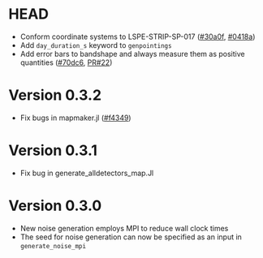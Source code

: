 # HEAD

- Conform coordinate systems to LSPE-STRIP-SP-017
  ([#30a0f](https://github.com/lspestrip/Stripeline.jl/commit/30a0fbdb5fe45fa20cd7a2fef08bc114ad3d7956),
  [#0418a](https://github.com/lspestrip/Stripeline.jl/commit/0418a40a489cd2dfd7607effe661c55af1ca649e))
- Add `day_duration_s` keyword to `genpointings`
- Add error bars to bandshape and always measure them as positive quantities ([#70dc6](https://github.com/lspestrip/Stripeline.jl/commit/70dc6612e3784e4b3cfded55540e01cccec0bbf3), [PR#22](https://github.com/lspestrip/Stripeline.jl/pull/22))

# Version 0.3.2

- Fix bugs in mapmaker.jl
  ([#f4349](https://github.com/lspestrip/Stripeline.jl/commit/f434916605201fd3e3daa81497248270b6378d76))


# Version 0.3.1

- Fix bug in generate_alldetectors_map.Jl


# Version 0.3.0

- New noise generation employs MPI to reduce wall clock times
- The seed for noise generation can now be specified as an input in `generate_noise_mpi`
